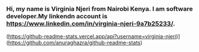 ### Hi, my name is Virginia Njeri from Nairobi Kenya. I am  software developer.My linkendn account is https://www.linkedin.com/in/virginia-njeri-9a7b25233/.
(https://github-readme-stats.vercel.app/api?username=virginia-njeri)](https://github.com/anuraghazra/github-readme-stats)
